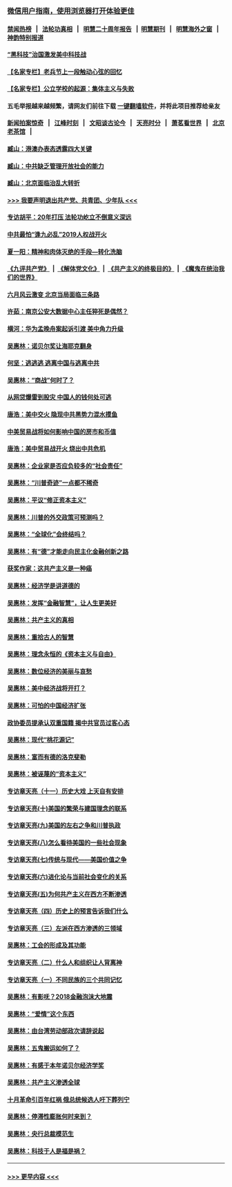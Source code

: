 ### [微信用户指南，使用浏览器打开体验更佳](https://github.com/gfw-breaker/banned-news1/blob/master/indexes/wechat-guide.md?t=0)
#### [禁闻热榜](热点新闻.md?t=0)  &nbsp;&nbsp;|&nbsp;&nbsp; [法轮功真相](https://github.com/gfw-breaker/truth/blob/master/README.md?t=0) &nbsp;&nbsp;|&nbsp;&nbsp; [明慧二十周年报告](https://github.com/gfw-breaker/mh-reports/blob/master/README.md?t=0) &nbsp;&nbsp;|&nbsp;&nbsp;[明慧期刊](https://github.com/gfw-breaker/mh-qikan) &nbsp;&nbsp;|&nbsp;&nbsp; [明慧海外之窗](https://github.com/gfw-breaker/mh-news/blob/master/README.md?t=0) &nbsp;&nbsp;|&nbsp;&nbsp; [神韵特别报道](https://github.com/gfw-breaker/mh-news/blob/master/shenyun.md?t=0)
#### [“黑科技”治国激发美中科技战](../pages/nsc423/n11638056.md?t=02060102) 
#### [【名家专栏】老兵节上一段触动心弦的回忆](../pages/nsc423/n11646016.md?t=02060102) 
#### [【名家专栏】公立学校的起源：集体主义与失败](../pages/nsc423/n11601833.md?t=02060102) 
#### 五毛举报越来越频繁，请网友们前往下载 [一键翻墙软件](https://github.com/gfw-breaker/ssr-accounts)，并将此项目推荐给亲友
#### [新闻拍案惊奇](https://github.com/gfw-breaker/banned-news1/blob/master/pages/link4.md) &nbsp;&nbsp;|&nbsp;&nbsp; [江峰时刻](https://github.com/gfw-breaker/banned-news1/blob/master/pages/link4.md) &nbsp;&nbsp;|&nbsp;&nbsp; [文昭谈古论今](https://github.com/gfw-breaker/banned-news1/blob/master/pages/link4.md) &nbsp;&nbsp;|&nbsp;&nbsp; [天亮时分](https://github.com/gfw-breaker/banned-news1/blob/master/pages/link4.md) &nbsp;&nbsp;|&nbsp;&nbsp; [萧茗看世界](https://github.com/gfw-breaker/banned-news1/blob/master/pages/link4.md) &nbsp;&nbsp;|&nbsp;&nbsp; [北京老茶馆](https://github.com/gfw-breaker/banned-news1/blob/master/pages/link4.md) &nbsp;&nbsp;|&nbsp;&nbsp; 
#### [臧山：港澳办表态透露四大关键](../pages/nsc423/n11421628.md?t=02060102) 
#### [臧山：中共缺乏管理开放社会的能力](../pages/nsc423/n11407457.md?t=02060102) 
#### [臧山：北京面临治乱大转折](../pages/nsc423/n11406895.md?t=02060102) 
#### [>>> 我要声明退出共产党、共青团、少年队 <<<](https://github.com/begood0513/goodnews/blob/master/quit/letter.md) 
#### [专访胡平：20年打压 法轮功屹立不倒意义深远](../pages/nsc423/n11398800.md?t=02060102) 
#### [中共最怕“逢九必乱”2019人权战开火](../pages/nsc423/n11385248.md?t=02060102) 
#### [夏一阳：精神和肉体灭绝的手段—转化洗脑](../pages/nsc423/n11368250.md?t=02060102) 
#### [《九评共产党》](https://github.com/begood0513/9ping.md/blob/master/README.md) &nbsp;|&nbsp; [《解体党文化》](../../../../jtdwh.md/blob/master/README.md)  &nbsp;|&nbsp; [《共产主义的终极目的》](../../../../gczydzjmd.md/blob/master/README.md) &nbsp;|&nbsp; [《魔鬼在统治我们的世界》](../../../../mgztzwmdsj.md/blob/master/README.md) 
#### [六月风云激变 北京当局面临三条路](../pages/nsc423/n11313668.md?t=02060102) 
#### [许茹：南京公安大数据中心主任猝死是偶然？](../pages/nsc423/n11064744.md?t=02060102) 
#### [横河：华为孟晚舟案起诉引渡 美中角力升级](../pages/nsc423/n11027230.md?t=02060102) 
#### [吴惠林：诺贝尔奖让海耶克翻身](../pages/nsc423/n10890049.md?t=02060102) 
#### [何坚：逃逃逃 逃离中国与逃离中共](../pages/nsc423/n10592891.md?t=02060102) 
#### [吴惠林：“商战”何时了？](../pages/nsc423/n10573558.md?t=02060102) 
#### [从网贷爆雷到股灾 中国人的钱何处可逃](../pages/nsc423/n10572800.md?t=02060102) 
#### [唐浩：美中交火 隐现中共黑势力混水摸鱼](../pages/nsc423/n10544040.md?t=02060102) 
#### [中美贸易战将如何影响中国的房市和币值](../pages/nsc423/n10543697.md?t=02060102) 
#### [唐浩：美中贸易战开火 烧出中共危机](../pages/nsc423/n10540126.md?t=02060102) 
#### [吴惠林：企业家是否应负较多的“社会责任”](../pages/nsc423/n10535022.md?t=02060102) 
#### [吴惠林：“川普奇迹”一点都不稀奇](../pages/nsc423/n10512808.md?t=02060102) 
#### [吴惠林：平议“修正资本主义”](../pages/nsc423/n10495724.md?t=02060102) 
#### [吴惠林：川普的外交政策可预测吗？](../pages/nsc423/n10462387.md?t=02060102) 
#### [吴惠林：“全球化”会终结吗？](../pages/nsc423/n10452838.md?t=02060102) 
#### [吴惠林：有“德”才能走向民主化金融创新之路](../pages/nsc423/n10432292.md?t=02060102) 
#### [获奖作家：这共产主义是一种癌](../pages/nsc423/n10431541.md?t=02060102) 
#### [吴惠林：经济学是讲道德的](../pages/nsc423/n10398014.md?t=02060102) 
#### [吴惠林：发挥“金融智慧”，让人生更美好](../pages/nsc423/n10375019.md?t=02060102) 
#### [吴惠林：共产主义的真相](../pages/nsc423/n10351394.md?t=02060102) 
#### [吴惠林：重拾古人的智慧](../pages/nsc423/n10337691.md?t=02060102) 
#### [吴惠林：理念永恒的《资本主义与自由》](../pages/nsc423/n10316274.md?t=02060102) 
#### [吴惠林：数位经济的美丽与哀愁](../pages/nsc423/n10292946.md?t=02060102) 
#### [吴惠林：美中经济战将开打？](../pages/nsc423/n10258825.md?t=02060102) 
#### [吴惠林：可怕的中国经济扩张](../pages/nsc423/n10219147.md?t=02060102) 
#### [政协委员提承认双重国籍 揭中共官员过客心态](../pages/nsc423/n10208809.md?t=02060102) 
#### [吴惠林：现代“桃花源记”](../pages/nsc423/n10185234.md?t=02060102) 
#### [吴惠林：富而有德的洛克斐勒](../pages/nsc423/n10142264.md?t=02060102) 
#### [吴惠林：被诬蔑的“资本主义”](../pages/nsc423/n10124816.md?t=02060102) 
#### [专访章天亮（十一）历史大戏 上天自有安排](../pages/nsc423/n10094905.md?t=02060102) 
#### [专访章天亮(十)美国的繁荣与建国理念的联系](../pages/nsc423/n10094899.md?t=02060102) 
#### [专访章天亮(九)美国的左右之争和川普执政](../pages/nsc423/n10094889.md?t=02060102) 
#### [专访章天亮(八)怎么看待美国的一些社会现象](../pages/nsc423/n10094857.md?t=02060102) 
#### [专访章天亮(七)传统与现代——美国价值之争](../pages/nsc423/n10093140.md?t=02060102) 
#### [专访章天亮(六)进化论与当前社会变化的关系](../pages/nsc423/n10092036.md?t=02060102) 
#### [专访章天亮(五)为何共产主义在西方不断渗透](../pages/nsc423/n10083620.md?t=02060102) 
#### [专访章天亮（四）历史上的预言告诉我们什么](../pages/nsc423/n10083606.md?t=02060102) 
#### [专访章天亮（三）左派在西方渗透的三领域](../pages/nsc423/n10081115.md?t=02060102) 
#### [吴惠林：工会的形成及其功能](../pages/nsc423/n10080633.md?t=02060102) 
#### [专访章天亮（二）什么人和组织让人背离神](../pages/nsc423/n10076637.md?t=02060102) 
#### [专访章天亮（一）不同民族的三个共同记忆](../pages/nsc423/n10074188.md?t=02060102) 
#### [吴惠林：有影呒？2018金融泡沫大地震](../pages/nsc423/n10040534.md?t=02060102) 
#### [吴惠林：“爱情”这个东西](../pages/nsc423/n10019423.md?t=02060102) 
#### [吴惠林：由台湾劳动部政次请辞说起](../pages/nsc423/n9979679.md?t=02060102) 
#### [吴惠林：五鬼搬运如何了？](../pages/nsc423/n9925338.md?t=02060102) 
#### [吴惠林：有感于本年诺贝尔经济学奖](../pages/nsc423/n9871883.md?t=02060102) 
#### [吴惠林：共产主义渗透全球](../pages/nsc423/n9812748.md?t=02060102) 
#### [十月革命引百年红祸 俄总统候选人吁下葬列宁](../pages/nsc423/n9810182.md?t=02060102) 
#### [吴惠林：停滞性膨胀何时来到？](../pages/nsc423/n9764136.md?t=02060102) 
#### [吴惠林：央行总裁模范生](../pages/nsc423/n9728134.md?t=02060102) 
#### [吴惠林：科技于人是福是祸？](../pages/nsc423/n9672982.md?t=02060102) 

----
#### [ >>> 更早内容 <<< ](../indexes/nsc423-earlier.md)
